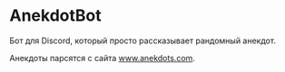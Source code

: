 # AnekdotBot
Бот для Discord, который просто рассказывает рандомный анекдот.

Анекдоты парсятся с сайта www.anekdots.com.
